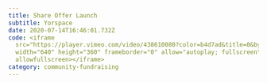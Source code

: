 ```yaml
---
title: Share Offer Launch
subtitle: Yorspace
date: 2020-07-14T16:46:01.732Z
code: <iframe
  src="https://player.vimeo.com/video/438610080?color=b4d7ad&title=0&byline=0&portrait=0"
  width="640" height="360" frameborder="0" allow="autoplay; fullscreen"
  allowfullscreen></iframe>
category: community-fundraising
---
```

